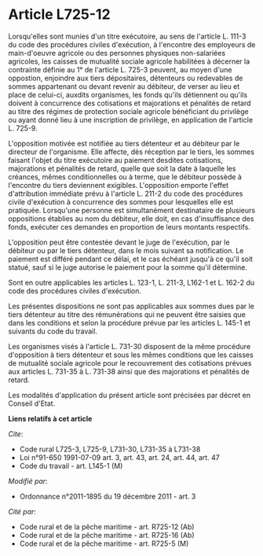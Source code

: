 # Article L725-12

Lorsqu'elles sont munies d'un titre exécutoire, au sens de l'article L. 111-3 du code des procédures civiles d'exécution, à
l'encontre des employeurs de main-d'oeuvre agricole ou des personnes physiques non-salariées agricoles, les caisses de
mutualité sociale agricole habilitées à décerner la contrainte définie au 1° de l'article L. 725-3 peuvent, au moyen d'une
oppostion, enjoindre aux tiers dépositaires, détenteurs ou redevables de sommes appartenant ou devant revenir au débiteur, de
verser au lieu et place de celui-ci, auxdits organismes, les fonds qu'ils détiennent ou qu'ils doivent à concurrence des
cotisations et majorations et pénalités de retard au titre des régimes de protection sociale agricole bénéficiant du
privilège ou ayant donné lieu à une inscription de privilège, en application de l'article L. 725-9.

L'opposition motivée est notifiée au tiers détenteur et au débiteur par le directeur de l'organisme. Elle affecte, dès
réception par le tiers, les sommes faisant l'objet du titre exécutoire au paiement desdites cotisations, majorations et
pénalités de retard, quelle que soit la date à laquelle les créances, mêmes conditionnelles ou à terme, que le débiteur
possède à l'encontre du tiers deviennent exigibles. L'opposition emporte l'effet d'attribution immédiate prévu à l'article L.
211-2 du code des procédures civile d'exécution à concurrence des sommes pour lesquelles elle est pratiquée. Lorsqu'une
personne est simultanément destinataire de plusieurs oppositions établies au nom du débiteur, elle doit, en cas
d'insuffisance des fonds, exécuter ces demandes en proportion de leurs montants respectifs.

L'opposition peut être contestée devant le juge de l'exécution, par le débiteur ou par le tiers détenteur, dans le mois
suivant sa notification. Le paiement est différé pendant ce délai, et le cas échéant jusqu'à ce qu'il soit statué, sauf si le
juge autorise le paiement pour la somme qu'il détermine.

Sont en outre applicables les articles L. 123-1, L. 211-3, L162-1 et L. 162-2 du code des procédures civiles d'exécution.

Les présentes dispositions ne sont pas applicables aux sommes dues par le tiers détenteur au titre des rémunérations qui ne
peuvent être saisies que dans les conditions et selon la procédure prévue par les articles L. 145-1 et suivants du code du
travail.

Les organismes visés à l'article L. 731-30 disposent de la même procédure d'opposition à tiers détenteur et sous les mêmes
conditions que les caisses de mutualité sociale agricole pour le recouvrement des cotisations prévues aux articles L. 731-35
à L. 731-38 ainsi que des majorations et pénalités de retard.

Les modalités d'application du présent article sont précisées par décret en Conseil d'Etat.

**Liens relatifs à cet article**

_Cite_:

  - Code rural L725-3, L725-9, L731-30, L731-35 à L731-38
  - Loi n°91-650 1991-07-09 art. 3, art. 43, art. 24, art. 44, art. 47
  - Code du travail - art. L145-1 (M)

_Modifié par_:

  - Ordonnance n°2011-1895 du 19 décembre 2011 - art. 3

_Cité par_:

  - Code rural et de la pêche maritime - art. R725-12 (Ab)
  - Code rural et de la pêche maritime - art. R725-16 (Ab)
  - Code rural et de la pêche maritime - art. R725-5 (M)
